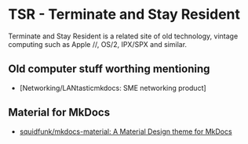 # TSR - Terminate and Stay Resident

Terminate and Stay Resident is a related site of old technology, vintage computing such as Apple //, OS/2, IPX/SPX and similar.

## Old computer stuff worthing mentioning

- [Networking/LANtasticmkdocs: SME networking product]



## Material for MkDocs

- [squidfunk/mkdocs-material: A Material Design theme for MkDocs]



<!-- Internal References -->
<!-- External References -->
[mkdocs/mkdocs: Project documentation with Markdown - GitHub]: https://github.com/mkdocs/mkdocs/
[squidfunk/mkdocs-material: A Material Design theme for MkDocs]: https://github.com/squidfunk/mkdocs-material

